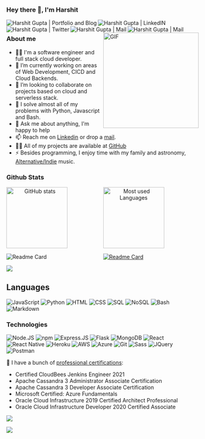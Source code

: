 ### Hey there :wave:, I'm Harshit 
 
<a href="https://harshit.dev">
  <img align="left" alt="Harshit Gupta | Portfolio and Blog" src="https://img.shields.io/badge/Website-FFA500?style=for-the-badge&logo=web&logoColor=white" />
</a>
<a href="https://www.linkedin.com/in/harshit9715">
  <img align="left" alt="Harshit Gupta | LinkedIN" src="https://img.shields.io/badge/LinkedIn-0077B5?style=for-the-badge&logo=linkedin&logoColor=white" />
</a>
<a href="https://twitter.com/harshit9715">
  <img align="left" alt="Harshit Gupta | Twitter" src="https://img.shields.io/badge/Twitter-1DA1F2?style=for-the-badge&logo=twitter&logoColor=white" />
</a>
<a href="https://mail.google.com/mail/?view=cm&fs=1&tf=1&to=harshit9715@gmail.com">
  <img align="left" alt="Harshit Gupta | Mail" src="https://img.shields.io/badge/Gmail-D14836?style=for-the-badge&logo=gmail&logoColor=white" />
</a>
<a href="https://t.me/iam9715">
  <img align="left" alt="Harshit Gupta | Mail" src="https://img.shields.io/badge/Telegram-2CA5E0?style=for-the-badge&logo=telegram&logoColor=white" />
</a>
<br>
<img height=250 align="right" src="https://harshit.dev/images/avtar.gif" alt="GIF" />

### About me

- 🙋‍♂️ I'm a software engineer and full stack cloud developer.
- 🔭 I’m currently working on areas of Web Development, CICD and Cloud Backends.
- 👯 I’m looking to collaborate on projects based on cloud and serverless stack.
- :wrench: I solve almost all of my problems with Python, Javascript and Bash.
- 💬 Ask me about anything, I'm happy to help
- 📫 Reach me on [Linkedin](https://www.linkedin.com/in/harshit9715) or drop a [mail](https://mail.google.com/mail/?view=cm&fs=1&tf=1&to=harshit9715@gmail.com).
- 👨‍💻 All of my projects are available at [GitHub](https://github.com/harshit9715?tab=repositories)
- ⚡ Besides programming, I enjoy time with my family and astronomy, [Alternative/Indie](https://youtube.com/playlist?list=RDb8yuTJyXWmI) music.

### Github Stats

<p align="center">
    <img align="left" src="https://github-readme-stats.vercel.app/api?username=harshit9715&show_icons=true&count_private=true&include_all_commits=true&theme=react&hide=contribs" alt="GitHub stats"  height="160px"/>
    <img align="center" src="https://github-readme-stats.vercel.app/api/top-langs/?username=harshit9715&layout=compact&langs_count=7&theme=react" alt="Most used Languages" height="160px" />
</p>

<p align="center">
  <a href="https://github.com/harshit9715/blog">
    <img align="left" alt="Readme Card" src="https://github-readme-stats.vercel.app/api/pin/?username=harshit9715&repo=blog&theme=react" />
  </a>

  <a href="https://github.com/harshit9715/cdk-API-resume">
    <img align="center" alt="Readme Card" src="https://github-readme-stats.vercel.app/api/pin/?username=harshit9715&repo=cdk-API-resume&theme=react" />
  </a>
</p>

![](https://komarev.com/ghpvc/?username=harshit9715)
## Languages
 
![JavaScript](https://img.shields.io/badge/JavaScript-323330?&logo=javascript&logoColor=F7DF1E)
![Python](https://img.shields.io/badge/Python-14354C?&logo=python&logoColor=white)
![HTML](https://img.shields.io/badge/HTML5-E34F26?&logo=html5&logoColor=white)
![CSS](https://img.shields.io/badge/CSS3-1572B6?&logo=css3&logoColor=white)
![SQL](https://img.shields.io/badge/MySQL-00000F?&logo=mysql&logoColor=white)
![NoSQL](https://img.shields.io/badge/NoSQL-4EA94B?&logo=mongodb&logoColor=white)
![Bash](https://img.shields.io/badge/Shell_Script-121011?&logo=gnu-bash&logoColor=white)
![Markdown](https://img.shields.io/badge/Markdown-000000?&logo=markdown&logoColor=white)

### Technologies 

![Node.JS](https://img.shields.io/badge/Node.js-43853D?&logo=node.js&logoColor=white)
![npm](https://img.shields.io/badge/npm-000?&logo=npm)
![Express.JS](https://img.shields.io/badge/Express.js-404D59?)
![Flask](https://img.shields.io/badge/Flask-000000?&logo=flask&logoColor=white)
![MongoDB](https://img.shields.io/badge/MongoDB-4EA94B?&logo=mongodb&logoColor=white)
![React](https://img.shields.io/badge/React-20232A?&logo=react&logoColor=61DAFB)
![React Native](https://img.shields.io/badge/React_Native-20232A?&logo=react&logoColor=61DAFB)
![Heroku](https://img.shields.io/badge/Heroku-430098?&logo=heroku&logoColor=white)
![AWS](https://img.shields.io/badge/Amazon_AWS-232F3E?&logo=amazon-aws&logoColor=white)
![Azure](https://img.shields.io/badge/Microsoft_Azure-0089D6?&logo=microsoft-azure&logoColor=white)
![Git](https://img.shields.io/badge/Git-000?&logo=git)
![Sass](https://img.shields.io/badge/Sass-000?&logo=sass)
![JQuery](https://img.shields.io/badge/JQuery-000?&logo=jquery)
![Postman](https://img.shields.io/badge/Postman-000?&logo=postman)

:scroll: I have a bunch of [professional certifications](https://www.youracclaim.com/users/harshit9715/badges):

- Certified CloudBees Jenkins Engineer 2021
- Apache Cassandra 3 Administrator Associate Certification
- Apache Cassandra 3 Developer Associate Certification
- Microsoft Certified: Azure Fundamentals
- Oracle Cloud Infrastructure 2019 Certified Architect Professional
- Oracle Cloud Infrastructure Developer 2020 Certified Associate

[![](https://img.shields.io/website-up-down-green-red/http/monip.org.svg)](https://harshit.dev)

![](https://hit.yhype.me/github/profile?user_id=55243567)
